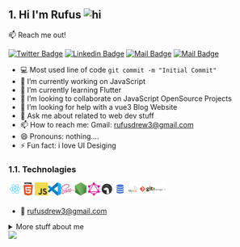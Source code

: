 ## 1. Hi I'm Rufus <img src="https://user-images.githubusercontent.com/1303154/88677602-1635ba80-d120-11ea-84d8-d263ba5fc3c0.gif" width="28px" height="28px" alt="hi">


:mailbox: Reach me out!

[![Twitter Badge](https://img.shields.io/badge/-@rufusdrew-1ca0f1?style=flat&labelColor=1ca0f1&logo=twitter&logoColor=white&link=https://twitter.com/therufusdrew)](https://twitter.com/therufusdrew)  [![Linkedin Badge](https://img.shields.io/badge/-rufusdrew-0e76a8?style=flat&labelColor=0e76a8&logo=linkedin&logoColor=white)](https://www.linkedin.com/in/Rufus-Drew/) [![Mail Badge](https://img.shields.io/badge/-@rufusdrew_17-e84393?style=flat&labelColor=e84393&logo=instagram&logoColor=white)](https://instagram.com/rufusdrew_17) [![Mail Badge](https://img.shields.io/badge/-rufusdrew3-c0392b?style=flat&labelColor=c0392b&logo=gmail&logoColor=white)](mailto:rufusdrew3@gmail.com)

<!-- TODO: Add last video link -->

- :computer: Most used line of code `git commit -m "Initial Commit"`
- 🔭 I’m currently working on JavaScript
- 🌱 I’m currently learning Flutter
- 👯 I’m looking to collaborate on JavaScript OpenSource Projects
- 🤔 I’m looking for help with a vue3 Blog Website
- 💬 Ask me about related to web dev stuff
- 📫 How to reach me: Gmail: rufusdrew3@gmail.com
- 😄 Pronouns: nothing....
- ⚡ Fun fact: i love UI Desiging 

### 1.1. Technolagies 

<img align="left" alt="React" width="26px" src="https://raw.githubusercontent.com/github/explore/80688e429a7d4ef2fca1e82350fe8e3517d3494d/topics/react/react.png" />

<img align="left" alt="HTML5" width="26px" src="https://raw.githubusercontent.com/github/explore/80688e429a7d4ef2fca1e82350fe8e3517d3494d/topics/html/html.png" />

<img align="left" alt="JavaScript" width="26px" src="https://raw.githubusercontent.com/github/explore/80688e429a7d4ef2fca1e82350fe8e3517d3494d/topics/javascript/javascript.png" />

<img align="left" alt="Visual Studio Code" width="26px" src="https://raw.githubusercontent.com/github/explore/80688e429a7d4ef2fca1e82350fe8e3517d3494d/topics/visual-studio-code/visual-studio-code.png" />

<img align="left" alt="Sass" width="26px" src="https://raw.githubusercontent.com/github/explore/80688e429a7d4ef2fca1e82350fe8e3517d3494d/topics/sass/sass.png" />

<img align="left" alt="Node.js" width="26px" src="https://raw.githubusercontent.com/github/explore/80688e429a7d4ef2fca1e82350fe8e3517d3494d/topics/nodejs/nodejs.png" />

<img align="left" alt="GraphQL" width="26px" src="https://raw.githubusercontent.com/github/explore/80688e429a7d4ef2fca1e82350fe8e3517d3494d/topics/graphql/graphql.png" />

<img align="left" alt="Deno" width="26px" src="https://raw.githubusercontent.com/github/explore/361e2821e2dea67711cde99c9c40ed357061cf27/topics/deno/deno.png" />

<img align="left" alt="SQL" width="26px" src="https://raw.githubusercontent.com/github/explore/80688e429a7d4ef2fca1e82350fe8e3517d3494d/topics/sql/sql.png" />

<img align="left" alt="MySQL" width="26px" src="https://raw.githubusercontent.com/github/explore/80688e429a7d4ef2fca1e82350fe8e3517d3494d/topics/mysql/mysql.png" />

<img align="left" alt="Git" width="26px" src="https://raw.githubusercontent.com/github/explore/80688e429a7d4ef2fca1e82350fe8e3517d3494d/topics/git/git.png" />

<img align="left" alt="MongoDB" width="26px" src="https://raw.githubusercontent.com/github/explore/80688e429a7d4ef2fca1e82350fe8e3517d3494d/topics/mongodb/mongodb.png" />

<br />
<br />

- :email: rufusdrew3@gmail.com


<details>
<summary>
  More stuff about me
</summary>

<br >


#### 1.1.4. Coding Stats

<!--START_SECTION:waka-->
```text
TypeScript   15 hrs 41 mins  ████████████████████▓░░░░   82.29 % 
HTML         1 hr 50 mins    ██▒░░░░░░░░░░░░░░░░░░░░░░   09.61 % 
Markdown     1 hr 27 mins    ██░░░░░░░░░░░░░░░░░░░░░░░   07.63 % 
Other        2 mins          ░░░░░░░░░░░░░░░░░░░░░░░░░   00.25 % 
YAML         2 mins          ░░░░░░░░░░░░░░░░░░░░░░░░░   00.19 % 
```
<!--END_SECTION:waka-->

</details>



<img src="https://github-readme-stats.vercel.app/api?username=RufusDrew&&show_icons=true&title_color=ffffff&icon_color=bb2acf&text_color=daf7dc&bg_color=151515">
